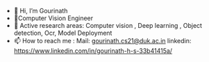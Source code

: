 - 👋 Hi, I’m Gourinath
- 👀Computer Vision Engineer
- 🌱 Active research areas: Computer vision , Deep learning , Object detection, Ocr, Model Deployment
- 📫 How to reach me :
                      Mail: gourinath.cs21@duk.ac.in
                      linkedin: https://www.linkedin.com/in/gourinath-h-s-33b41415a/

<!---
gouri180/gouri180 is a ✨ special ✨ repository because its `README.md` (this file) appears on your GitHub profile.
You can click the Preview link to take a look at your changes.
--->

